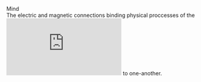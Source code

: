 Mind  
  The electric and magnetic connections binding physical proccesses of the ![Body](https://github.com/Az-Net/Az-Net/blob/main/Definitions/Body.md) to one-another.

